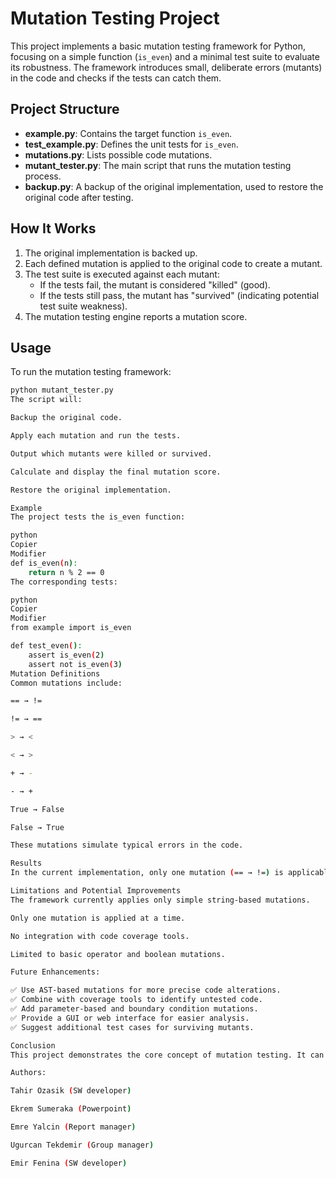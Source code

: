 # Mutation Testing Project

This project implements a basic mutation testing framework for Python, focusing on a simple function (`is_even`) and a minimal test suite to evaluate its robustness. The framework introduces small, deliberate errors (mutants) in the code and checks if the tests can catch them.

## Project Structure

- **example.py**: Contains the target function `is_even`.
- **test_example.py**: Defines the unit tests for `is_even`.
- **mutations.py**: Lists possible code mutations.
- **mutant_tester.py**: The main script that runs the mutation testing process.
- **backup.py**: A backup of the original implementation, used to restore the original code after testing.

## How It Works

1. The original implementation is backed up.
2. Each defined mutation is applied to the original code to create a mutant.
3. The test suite is executed against each mutant:
   - If the tests fail, the mutant is considered "killed" (good).
   - If the tests still pass, the mutant has "survived" (indicating potential test suite weakness).
4. The mutation testing engine reports a mutation score.

## Usage

To run the mutation testing framework:

```bash
python mutant_tester.py
The script will:

Backup the original code.

Apply each mutation and run the tests.

Output which mutants were killed or survived.

Calculate and display the final mutation score.

Restore the original implementation.

Example
The project tests the is_even function:

python
Copier
Modifier
def is_even(n):
    return n % 2 == 0
The corresponding tests:

python
Copier
Modifier
from example import is_even

def test_even():
    assert is_even(2)
    assert not is_even(3)
Mutation Definitions
Common mutations include:

== → !=

!= → ==

> → <

< → >

+ → -

- → +

True → False

False → True

These mutations simulate typical errors in the code.

Results
In the current implementation, only one mutation (== → !=) is applicable to the is_even function, and the test suite successfully detects it, resulting in a 100% mutation score.

Limitations and Potential Improvements
The framework currently applies only simple string-based mutations.

Only one mutation is applied at a time.

No integration with code coverage tools.

Limited to basic operator and boolean mutations.

Future Enhancements:

✅ Use AST-based mutations for more precise code alterations.
✅ Combine with coverage tools to identify untested code.
✅ Add parameter-based and boundary condition mutations.
✅ Provide a GUI or web interface for easier analysis.
✅ Suggest additional test cases for surviving mutants.

Conclusion
This project demonstrates the core concept of mutation testing. It can serve as a foundation for developing more advanced testing frameworks and improving the quality of your test suites.

Authors:

Tahir Ozasik (SW developer)

Ekrem Sumeraka (Powerpoint)

Emre Yalcin (Report manager)

Ugurcan Tekdemir (Group manager)

Emir Fenina (SW developer)
